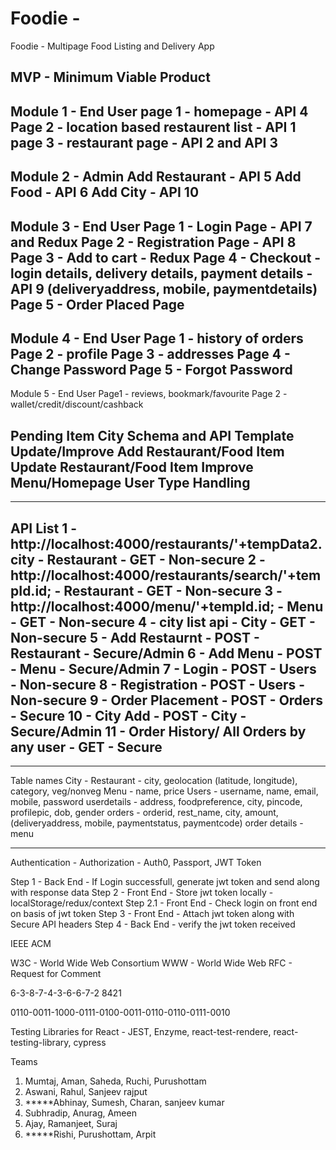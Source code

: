 # Foodie - 

Foodie - Multipage Food Listing and Delivery App



MVP - Minimum Viable Product
------------------------------------------------------------
Module 1 - End User
page 1 - homepage - API 4
Page 2 - location based restaurent list - API 1
page 3 - restaurant page - API 2 and API 3
------------------------------------------------------------


Module 2 - Admin
Add Restaurant - API 5
Add Food - API 6
Add City - API 10
------------------------------------------------------------
Module 3 - End User
Page 1 - Login Page - API 7 and Redux
Page 2 - Registration Page - API 8
Page 3 - Add to cart - Redux
Page 4 - Checkout - login details, delivery details, payment details - API 9 (deliveryaddress, mobile, paymentdetails)
Page 5 - Order Placed Page
------------------------------------------------------------
Module 4 - End User
Page 1 - history of orders
Page 2 - profile
Page 3 - addresses
Page 4 - Change Password
Page 5 - Forgot Password
------------------------------------------------------------

Module 5 - End User
Page1 - reviews, bookmark/favourite
Page 2 - wallet/credit/discount/cashback





Pending Item
City Schema and API
Template Update/Improve
Add Restaurant/Food Item
Update Restaurant/Food Item
Improve Menu/Homepage
User Type Handling
-----------------------------------------------------------
-----------------------------------------------------------
API List
1 - http://localhost:4000/restaurants/'+tempData2.city - Restaurant - GET - Non-secure
2 - http://localhost:4000/restaurants/search/'+tempId.id; - Restaurant - GET - Non-secure
3 - http://localhost:4000/menu/'+tempId.id; - Menu - GET - Non-secure
4 - city list api - City - GET - Non-secure
5 - Add Restaurnt - POST - Restaurant - Secure/Admin
6 - Add Menu - POST - Menu - Secure/Admin
7 - Login - POST - Users - Non-secure
8 - Registration - POST - Users - Non-secure
9 - Order Placement - POST - Orders - Secure
10 - City Add - POST - City - Secure/Admin
11 - Order History/ All Orders by any user - GET - Secure
-----------------------------------------------------------
-----------------------------------------------------------
Table names
City - 
Restaurant - city, geolocation (latitude, longitude), category, veg/nonveg
Menu - name, price
Users - username, name, email, mobile, password
userdetails - address, foodpreference, city, pincode, profilepic, dob, gender
orders - orderid, rest_name, city, amount, (deliveryaddress, mobile, paymentstatus, paymentcode)
order details - menu


------------------------------------------------------------




Authentication - 
Authorization - Auth0, Passport, JWT Token



Step 1 - Back End - If Login successfull, generate jwt token and send along with response data
Step 2 - Front End - Store jwt token locally - localStorage/redux/context
Step 2.1 - Front End - Check login on front end on basis of jwt token
Step 3 - Front End - Attach jwt token along with Secure API headers
Step 4 - Back End - verify the jwt token received



IEEE
ACM

W3C - World Wide Web Consortium
WWW - World Wide Web
RFC - Request for Comment

6-3-8-7-4-3-6-6-7-2
8421

0110-0011-1000-0111-0100-0011-0110-0110-0111-0010


Testing Libraries for React - JEST, Enzyme, react-test-rendere, react-testing-library, cypress












Teams
1) Mumtaj, Aman, Saheda, Ruchi, Purushottam
2) Aswani, Rahul, Sanjeev rajput
3) *****Abhinay, Sumesh, Charan, sanjeev kumar
4) Subhradip, Anurag, Ameen
5) Ajay, Ramanjeet, Suraj
6) *****Rishi, Purushottam, Arpit